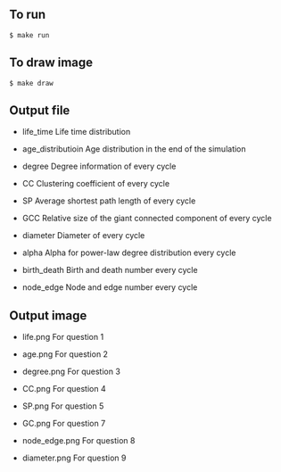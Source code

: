 To run
------

    $ make run

To draw image
-------------

    $ make draw

Output file
-----------

- life_time
    Life time distribution

- age_distributioin
    Age distribution in the end of the simulation

- degree
    Degree information of every cycle

- CC
    Clustering coefficient of every cycle

- SP
    Average shortest path length of every cycle

- GCC
    Relative size of the giant connected component of every cycle

- diameter
    Diameter of every cycle

- alpha
    Alpha for power-law degree distribution every cycle

- birth_death
    Birth and death number every cycle

- node_edge
    Node and edge number every cycle

Output image
------------

- life.png
    For question 1

- age.png
    For question 2

- degree.png
    For question 3

- CC.png
    For question 4

- SP.png
    For question 5

- GC.png
    For question 7

- node_edge.png
    For question 8

- diameter.png
    For question 9

